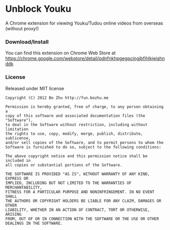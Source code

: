 # Unblock Youku

A Chrome extension for viewing Youku/Tudou online videos from overseas (without proxy!)

### Download/Install

You can find this extension on Chrome Web Store at https://chrome.google.com/webstore/detail/pdnfnkhpgegpcingjbfihlkjeighnddk

### License

Released under MIT license

    Copyright (C) 2012 Bo Zhu http://fun.bozhu.me

    Permission is hereby granted, free of charge, to any person obtaining a
    copy of this software and associated documentation files (the "Software"),
    to deal in the Software without restriction, including without limitation
    the rights to use, copy, modify, merge, publish, distribute, sublicense,
    and/or sell copies of the Software, and to permit persons to whom the
    Software is furnished to do so, subject to the following conditions:

    The above copyright notice and this permission notice shall be included in
    all copies or substantial portions of the Software.

    THE SOFTWARE IS PROVIDED "AS IS", WITHOUT WARRANTY OF ANY KIND, EXPRESS OR
    IMPLIED, INCLUDING BUT NOT LIMITED TO THE WARRANTIES OF MERCHANTABILITY,
    FITNESS FOR A PARTICULAR PURPOSE AND NONINFRINGEMENT. IN NO EVENT SHALL
    THE AUTHORS OR COPYRIGHT HOLDERS BE LIABLE FOR ANY CLAIM, DAMAGES OR OTHER
    LIABILITY, WHETHER IN AN ACTION OF CONTRACT, TORT OR OTHERWISE, ARISING
    FROM, OUT OF OR IN CONNECTION WITH THE SOFTWARE OR THE USE OR OTHER
    DEALINGS IN THE SOFTWARE.
